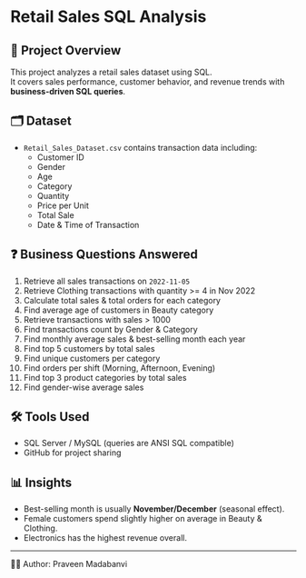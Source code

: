 # Retail Sales SQL Analysis

## 📌 Project Overview
This project analyzes a retail sales dataset using SQL.  
It covers sales performance, customer behavior, and revenue trends with **business-driven SQL queries**.

## 🗂 Dataset
- `Retail_Sales_Dataset.csv` contains transaction data including:
  - Customer ID
  - Gender
  - Age
  - Category
  - Quantity
  - Price per Unit
  - Total Sale
  - Date & Time of Transaction

## ❓ Business Questions Answered
1. Retrieve all sales transactions on `2022-11-05`
2. Retrieve Clothing transactions with quantity >= 4 in Nov 2022
3. Calculate total sales & total orders for each category
4. Find average age of customers in Beauty category
5. Retrieve transactions with sales > 1000
6. Find transactions count by Gender & Category
7. Find monthly average sales & best-selling month each year
8. Find top 5 customers by total sales
9. Find unique customers per category
10. Find orders per shift (Morning, Afternoon, Evening)
11. Find top 3 product categories by total sales
12. Find gender-wise average sales

## 🛠 Tools Used
- SQL Server / MySQL (queries are ANSI SQL compatible)
- GitHub for project sharing

## 📊 Insights
- Best-selling month is usually **November/December** (seasonal effect).
- Female customers spend slightly higher on average in Beauty & Clothing.
- Electronics has the highest revenue overall.

---
👨‍💻 Author: Praveen Madabanvi
